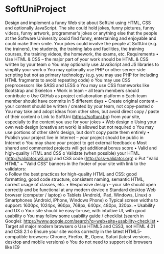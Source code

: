 SoftUniProject
==============

Design and implement a funny Web site about SoftUni using HTML, CSS and optionally JavaScript. 
The site could hold jokes, funny pictures, funny videos, funny artwork, programmer's jokes or anything else that the people
at the Software University could find funny, entertaining and enjoyable and could make them smile. 
Your jokes could involve the people at SoftUni (e.g. the trainers), the students, the training labs and facilities, 
the training courses, the training videos, the homework, the exams, etc.
Requirements
•	Use HTML & CSS – the major part of your work should be HTML & CSS written by your team
  o	You may optionally use JavaScript and JS libraries to simplify your work
  o	You may optionally use PHP or other server-side scripting but not as primary technology (e.g. you may use PHP for including HTML fragments to avoid repeating code)
  o	You may use CSS preprocessors like SASS and LESS
  o	You may use CSS frameworks like Bootstrap and Skeleton
•	Work in team – all team members should contribute
  o	Use GitHub as project collaboration platform
  o	Each team member should have commits in 5 different days
•	Create original content – your content should be written / created by your team, not copy-pasted
  o	You may take and adopt ideas from other sites, but avoid direct copy / paste of their content
  o	Link to SoftUni (https://softuni.bg) from your site, especially to the content you use for your jokes
•	Web design
  o	Using your own web design (creative art work) is allowed but not required
  o	You may use portions of other site's design, but don't copy paste them entirely
•	Publish your project live in Internet – your project should be public in Internet
  o	You may share your project to get external feedback
  o	Most shared and commented projects will get additional bonus score
•	Valid and high-quality HTML and CSS
  o	Validate (when possible) your HTML (http://validator.w3.org) and CSS code (http://css-validator.org)
  o	Put "Valid HTML" + "Valid CSS" banners in the footer of your site with link to the validators:    
  o	Follow the best practices for high-quality HTML and CSS: good formatting, good code structure, consistent naming, semantic HTML, correct usage of classes, etc.
•	Responsive design – your site should open correctly and be functional at any modern device
  o	Standard desktop Web browser (computer / laptop)
  o	Tablets (Android, iPad, Windows, Linux)
  o	Smartphones (Android, iPhone, Windows Phone)
  o	Typical screen widths to support: 1600px, 1024px, 960px, 768px, 640px, 480px, 320px.
•	Usability and UX
  o	Your site should be easy-to-use, with intuitive UI, with good usability
  o	You may follow some usability guide / checklist (search in Google): https://www.google.com/search?q=web+site+usability+checklist
•	Target all major modern browsers
  o	Use HTML5 and CSS3, not HTML 4.01 and CSS 2.1
  o	Ensure your site works correctly in the latest HTML5-compatible browsers: Chrome, Firefox, IE, Opera, Safari (latest versions, desktop and mobile versions)
  o	You do not need to support old browsers like IE9



